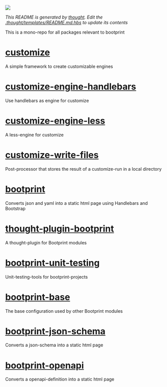 [![](https://img.shields.io/github/workflow/status/bootprint/bootprint-monorepo/npm-test)](https://github.com/bootprint/bootprint-monorepo/actions)

*This README is generated by [thought](https://npmjs.com/package/thought). Edit the [.thought/templates/README.md.hbs](.thought/templates/README.md.hbs)
to update its contents*

This is a mono-repo for all packages relevant to bootprint

# [customize](packages/customize)

A simple framework to create customizable engines

# [customize-engine-handlebars](packages/customize-engine-handlebars)

Use handlebars as engine for customize

# [customize-engine-less](packages/customize-engine-less)

A less-engine for customize

# [customize-write-files](packages/customize-write-files)

Post-processor that stores the result of a customize-run in a local directory

# [bootprint](packages/bootprint)

Converts json and yaml into a static html page using Handlebars and Bootstrap

# [thought-plugin-bootprint](packages/thought-plugin-bootprint)

A thought-plugin for Bootprint modules

# [bootprint-unit-testing](packages/bootprint-unit-testing)

Unit-testing-tools for bootprint-projects

# [bootprint-base](packages/bootprint-base)

The base configuration used by other Bootprint modules

# [bootprint-json-schema](packages/bootprint-json-schema)

Converts a json-schema into a static html page

# [bootprint-openapi](packages/bootprint-openapi)

Converts a openapi-definition into a static html page

